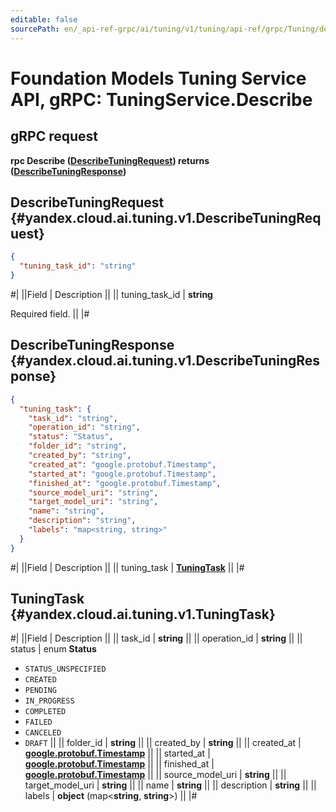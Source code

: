 ```yaml
---
editable: false
sourcePath: en/_api-ref-grpc/ai/tuning/v1/tuning/api-ref/grpc/Tuning/describe.md
---
```


# Foundation Models Tuning Service API, gRPC: TuningService.Describe

## gRPC request

**rpc Describe ([DescribeTuningRequest](#yandex.cloud.ai.tuning.v1.DescribeTuningRequest)) returns ([DescribeTuningResponse](#yandex.cloud.ai.tuning.v1.DescribeTuningResponse))**

## DescribeTuningRequest {#yandex.cloud.ai.tuning.v1.DescribeTuningRequest}

```json
{
  "tuning_task_id": "string"
}
```

#|
||Field | Description ||
|| tuning_task_id | **string**

Required field.  ||
|#

## DescribeTuningResponse {#yandex.cloud.ai.tuning.v1.DescribeTuningResponse}

```json
{
  "tuning_task": {
    "task_id": "string",
    "operation_id": "string",
    "status": "Status",
    "folder_id": "string",
    "created_by": "string",
    "created_at": "google.protobuf.Timestamp",
    "started_at": "google.protobuf.Timestamp",
    "finished_at": "google.protobuf.Timestamp",
    "source_model_uri": "string",
    "target_model_uri": "string",
    "name": "string",
    "description": "string",
    "labels": "map<string, string>"
  }
}
```

#|
||Field | Description ||
|| tuning_task | **[TuningTask](#yandex.cloud.ai.tuning.v1.TuningTask)** ||
|#

## TuningTask {#yandex.cloud.ai.tuning.v1.TuningTask}

#|
||Field | Description ||
|| task_id | **string** ||
|| operation_id | **string** ||
|| status | enum **Status**

- `STATUS_UNSPECIFIED`
- `CREATED`
- `PENDING`
- `IN_PROGRESS`
- `COMPLETED`
- `FAILED`
- `CANCELED`
- `DRAFT` ||
|| folder_id | **string** ||
|| created_by | **string** ||
|| created_at | **[google.protobuf.Timestamp](https://developers.google.com/protocol-buffers/docs/reference/google.protobuf#timestamp)** ||
|| started_at | **[google.protobuf.Timestamp](https://developers.google.com/protocol-buffers/docs/reference/google.protobuf#timestamp)** ||
|| finished_at | **[google.protobuf.Timestamp](https://developers.google.com/protocol-buffers/docs/reference/google.protobuf#timestamp)** ||
|| source_model_uri | **string** ||
|| target_model_uri | **string** ||
|| name | **string** ||
|| description | **string** ||
|| labels | **object** (map<**string**, **string**>) ||
|#